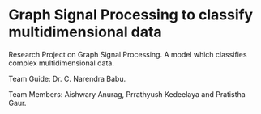 # Graph Signal Processing to classify multidimensional data

Research Project on Graph Signal Processing.
A model which classifies complex multidimensional data.

Team Guide:
Dr. C. Narendra Babu.

Team Members: 
Aishwary Anurag,
Prrathyush Kedeelaya and
Pratistha Gaur.

